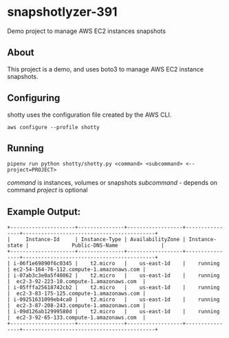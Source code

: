 # snapshotlyzer-391

Demo project to manage AWS EC2 instances snapshots

## About

This project is a demo, and uses boto3 to manage AWS EC2 instance snapshots.

## Configuring

shotty uses the configuration file created by the AWS CLI.

`aws configure --profile shotty`


## Running

`pipenv run python shotty/shotty.py <command> <subcommand> <--project=PROJECT>`

*command* is instances, volumes or snapshots
*subcommand* - depends on command
*project* is optional

## Example Output:
```
+---------------------+---------------+------------------+----------------+-------------------------------------------+
|     Instance-Id     | Instance-Type | AvailabilityZone | Instance-state |              Public-DNS-Name              |
+---------------------+---------------+------------------+----------------+-------------------------------------------+
| i-06f1e69890f6c0345 |    t2.micro   |    us-east-1d    |    running     | ec2-54-164-76-112.compute-1.amazonaws.com |
| i-07ab3c3e0a5f48062 |    t2.micro   |    us-east-1d    |    running     |  ec2-3-92-223-10.compute-1.amazonaws.com  |
| i-05fffa25618742cb2 |    t2.micro   |    us-east-1d    |    running     |  ec2-3-83-175-125.compute-1.amazonaws.com |
| i-09251631099eb4ca0 |    t2.micro   |    us-east-1d    |    running     |  ec2-3-87-208-243.compute-1.amazonaws.com |
| i-09d126ab12999580d |    t2.micro   |    us-east-1d    |    running     |  ec2-3-92-65-133.compute-1.amazonaws.com  |
+---------------------+---------------+------------------+----------------+-------------------------------------------+
```
